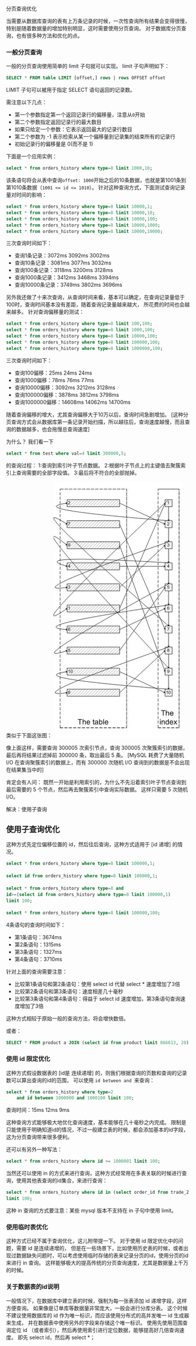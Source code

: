 分页查询优化


当需要从数据库查询的表有上万条记录的时候，一次性查询所有结果会变得很慢，特别是随着数据量的增加特别明显，这时需要使用分页查询。
对于数据库分页查询，也有很多种方法和优化的点。


### 一般分页查询
一般的分页查询使用简单的 limit 子句就可以实现。
limit 子句声明如下：
```sql
SELECT * FROM table LIMIT [offset,] rows | rows OFFSET offset
```

LIMIT 子句可以被用于指定 SELECT 语句返回的记录数。

需注意以下几点：
- 第一个参数指定第一个返回记录行的偏移量，注意从`0`开始
- 第二个参数指定返回记录行的最大数目
- 如果只给定一个参数：它表示返回最大的记录行数目
- 第二个参数为 -1 表示检索从某一个偏移量到记录集的结束所有的记录行
- 初始记录行的偏移量是 0(而不是 1)


下面是一个应用实例：
```sql
select * from orders_history where type=8 limit 1000,10;
```
该条语句将会从表中查询`offset: 1000`开始之后的10条数据，也就是第1001条到第1010条数据（`1001 <= id <= 1010`）。
针对这种查询方式，下面测试查询记录量对时间的影响：
```sql
select * from orders_history where type=8 limit 10000,1;
select * from orders_history where type=8 limit 10000,10;
select * from orders_history where type=8 limit 10000,100;
select * from orders_history where type=8 limit 10000,1000;
select * from orders_history where type=8 limit 10000,10000;
```
三次查询时间如下：
- 查询1条记录：3072ms 3092ms 3002ms
- 查询10条记录：3081ms 3077ms 3032ms
- 查询100条记录：3118ms 3200ms 3128ms
- 查询1000条记录：3412ms 3468ms 3394ms
- 查询10000条记录：3749ms 3802ms 3696ms

另外我还做了十来次查询，从查询时间来看，基本可以确定，在查询记录量低于100时，查询时间基本没有差距，随着查询记录量越来越大，
所花费的时间也会越来越多。
针对查询偏移量的测试：
```sql
select * from orders_history where type=8 limit 100,100;
select * from orders_history where type=8 limit 1000,100;
select * from orders_history where type=8 limit 10000,100;
select * from orders_history where type=8 limit 100000,100;
select * from orders_history where type=8 limit 1000000,100;
```
三次查询时间如下：
- 查询100偏移：25ms 24ms 24ms
- 查询1000偏移：78ms 76ms 77ms
- 查询10000偏移：3092ms 3212ms 3128ms
- 查询100000偏移：3878ms 3812ms 3798ms
- 查询1000000偏移：14608ms 14062ms 14700ms

随着查询偏移的增大，尤其查询偏移大于10万以后，查询时间急剧增加。
[这种分页查询方式会从数据库第一条记录开始扫描，所以越往后，查询速度越慢，而且查询的数据越多，也会拖慢总查询速度]

为什么？
我们看一下
```sql
select * from test where val=4 limit 300000,5;
```
的查询过程：
1:查询到索引叶子节点数据。
2:根据叶子节点上的主键值去聚簇索引上查询需要的全部字段值。
3:最后将不符合的全部抛掉。

类似于下面这张图：
![查询优化-详细步骤](./image/查询优化-详细步骤.png)

像上面这样，需要查询 300005 次索引节点，查询 300005 次聚簇索引的数据，最后再将结果过滤掉前 300000 条，取出最后 5 条。
[MySQL 耗费了大量随机 I/O 在查询聚簇索引的数据上，而有 300000 次随机 I/O 查询到的数据是不会出现在结果集当中的]

肯定会有人问：
既然一开始是利用索引的，为什么不先沿着索引叶子节点查询到最后需要的 5 个节点，然后再去聚簇索引中查询实际数据。
这样只需要 5 次随机 I/O。

解决：使用子查询


## 使用子查询优化
这种方式先定位偏移位置的 id，然后往后查询，这种方式适用于 [id 递增] 的情况。

```sql
select * from orders_history where type=8 limit 100000,1;
    
select id from orders_history where type=8 limit 100000,1;

select * from orders_history where type=8 and 
id>=(select id from orders_history where type=8 limit 100000,1) 
limit 100;
    
select * from orders_history where type=8 limit 100000,100;
```
4条语句的查询时间如下：
- 第1条语句：3674ms
- 第2条语句：1315ms
- 第3条语句：1327ms
- 第4条语句：3710ms

针对上面的查询需要注意：
- 比较第1条语句和第2条语句：使用 select id 代替 select * 速度增加了3倍
- 比较第2条语句和第3条语句：速度相差几十毫秒
- 比较第3条语句和第4条语句：得益于 select id 速度增加，第3条语句查询速度增加了3倍

这种方式相较于原始一般的查询方法，将会增快数倍。

或者：
```sql
SELECT * FROM product a JOIN (select id from product limit 866613, 20) b ON a.id = b.id;
```


### 使用 id 限定优化
这种方式假设数据表的 [id是 连续递增] 的，则我们根据查询的页数和查询的记录数可以算出查询的id的范围，
可以使用 `id between and `来查询：
```sql
select * from orders_history where type=2 
    and id between 1000000 and 1000100 limit 100;
```
查询时间：15ms 12ms 9ms

这种查询方式能够极大地优化查询速度，基本能够在几十毫秒之内完成。
限制是只能使用于明确知道id的情况，不过一般建立表的时候，都会添加基本的id字段，这为分页查询带来很多便利。

还可以有另外一种写法：
```sql
select * from orders_history where id >= 1000001 limit 100;
```
当然还可以使用 in 的方式来进行查询，这种方式经常用在多表关联的时候进行查询，使用其他表查询的id集合，来进行查询：
```sql
select * from orders_history where id in (select order_id from trade_2 where goods = 'pen')
limit 100;
```
这种 in 查询的方式要注意：某些 mysql 版本不支持在 in 子句中使用 limit。


### 使用临时表优化
这种方式已经不属于查询优化，这儿附带提一下。
对于使用 id 限定优化中的问题，需要 id 是连续递增的，
但是在一些场景下，比如使用历史表的时候，或者出现过数据缺失问题时，可以考虑使用临时存储的表来记录分页的id，使用分页的id来进行 in 查询。
这样能够极大的提高传统的分页查询速度，尤其是数据量上千万的时候。


### 关于数据表的id说明
一般情况下，在数据库中建立表的时候，强制为每一张表添加 id 递增字段，这样方便查询。
如果像是订单库等数据量非常庞大，一般会进行分库分表。
    这个时候不建议使用数据库的 id 作为唯一标识，而应该使用分布式的高并发唯一 id 生成器来生成，
    并在数据表中使用另外的字段来存储这个唯一标识。
使用先使用范围查询定位 id （或者索引），然后再使用索引进行定位数据，能够提高好几倍查询速度。
即先 select id，然后再 select *；